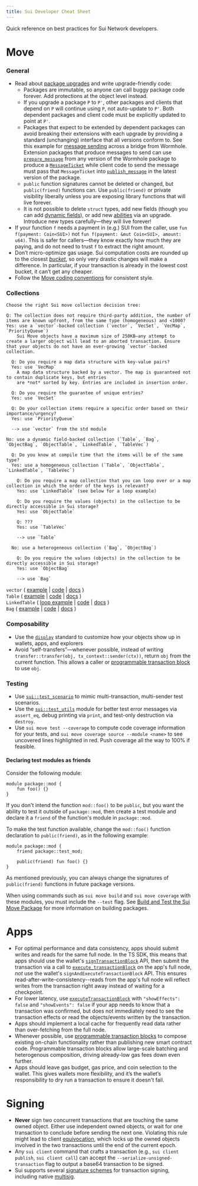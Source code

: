 ```yaml
---
title: Sui Developer Cheat Sheet
---
```


Quick reference on best practices for Sui Network developers.

# Move

### General

- Read about [package upgrades](https://docs.sui.io/build/package-upgrades) and write upgrade-friendly code:
    - Packages are immutable, so anyone can call buggy package code forever. Add protections at the object level instead.
    - If you upgrade a package `P` to `P'`, other packages and clients that depend on `P` will continue using `P`, not auto-update to `P'`. Both dependent packages and client code must be explicitly updated to point at `P'`.
    - Packages that expect to be extended by dependent packages can avoid breaking their extensions with each upgrade by providing a standard (unchanging) interface that all versions conform to. See this example for [message sending](https://github.com/wormhole-foundation/wormhole/blob/74dea3bf22f0e27628b432c3e9eac05c85786a99/sui/wormhole/sources/publish_message.move) across a bridge from Wormhole. Extension packages that produce messages to send can use [`prepare_message`](https://github.com/wormhole-foundation/wormhole/blob/74dea3bf22f0e27628b432c3e9eac05c85786a99/sui/wormhole/sources/publish_message.move#L68-L90) from any version of the Wormhole package to produce a [`MessageTicket`](https://github.com/wormhole-foundation/wormhole/blob/74dea3bf22f0e27628b432c3e9eac05c85786a99/sui/wormhole/sources/publish_message.move#L52-L66) while client code to send the message must pass that `MessageTicket` into [`publish_message`](https://github.com/wormhole-foundation/wormhole/blob/74dea3bf22f0e27628b432c3e9eac05c85786a99/sui/wormhole/sources/publish_message.move#L92-L152) in the latest version of the package.
    - `public` function signatures cannot be deleted or changed, but `public(friend)` functions can. Use `public(friend)` or private visibility liberally unless you are exposing library functions that will live forever.
    - It is not possible to delete `struct` types, add new fields (though you can add [dynamic fields](https://docs.sui.io/devnet/build/programming-with-objects/ch5-dynamic-fields)), or add new [abilities](https://move-language.github.io/move/abilities.html) via an upgrade. Introduce new types carefully—they will live forever!  
- If your function `f` needs a payment in (e.g.) SUI from the caller, use `fun f(payment: Coin<SUI>)` not `fun f(payment: &mut Coin<SUI>, amount: u64)`. This is safer for callers—they know exactly how much they are paying, and do not need to trust `f` to extract the right amount.
- Don’t micro-optimize gas usage. Sui computation costs are rounded up to the closest *[bucket](https://docs.sui.io/learn/tokenomics/gas-in-sui#gas-units)*, so only very drastic changes will make a difference. In particular, if your transaction is already in the lowest cost bucket, it can’t get any cheaper.
- Follow the [Move coding conventions](https://move-language.github.io/move/coding-conventions.html) for consistent style.

### Collections

```
Choose the right Sui move collection decision tree:

Q: The collection does not require third-party addition, the number of items are known upfront, from the same type (homogeneous) and <1000?  
Yes: use a `vector`-backed collection (`vector`, `VecSet`, `VecMap`, `PriorityQueue`)
    Sui Move objects have a maximum size of 250KB—any attempt to create a larger object will lead to an aborted transaction. Ensure that your objects do not have an ever-growing `vector`-backed collection.

  Q: Do you require a map data structure with key-value pairs?  
  Yes: use `VecMap`
    A map data structure backed by a vector. The map is guaranteed not to contain duplicate keys, but entries
    are *not* sorted by key. Entries are included in insertion order.

  Q: Do you require the guarantee of unique entries?
  Yes: use `VecSet`

  Q: Do your collection items require a specific order based on their importance/urgency?
  Yes: use `PriorityQueue`

  --> use `vector` from the std module
  
No: use a dynamic field-backed collection (`Table`, `Bag`, `ObjectBag`, `ObjectTable`, `LinkedTable`, `TableVec`)

  Q: Do you know at compile time that the items will be of the same type?
  Yes: use a homogeneous collection (`Table`, `ObjectTable`, `LinkedTable`, `TableVec`)

    Q: Do you require a map collection that you can loop over or a map collection in which the order of the keys is relevant?
    Yes: use `LinkedTable` (see below for a loop example)

    Q: Do you require the values (objects) in the collection to be directly accessible in Sui storage?
    Yes: use `ObjectTable`

    Q: ???
    Yes: use `TableVec`
    
    --> use `Table`
    
  No: use a heterogeneous collection (`Bag`, `ObjectBag`)

    Q: Do you require the values (objects) in the collection to be directly accessible in Sui storage?
    Yes: use `ObjectBag`
    
    --> use `Bag`
```
`vector` (
    [example](https://github.com/sui-foundation/sui-move-intro-course/blob/main/unit-four/lessons/1_homogeneous_collections.md#vectors) 
    | [code](https://github.com/MystenLabs/sui/blob/main/crates/sui-framework/packages/move-stdlib/sources/vector.move) 
    | [docs](https://move-book.com/advanced-topics/managing-collections-with-vectors.html) 
    )  
`Table` (
    [example](https://github.com/sui-foundation/sui-move-intro-course/blob/main/unit-four/lessons/1_homogeneous_collections.md#table) 
    | [code](https://github.com/MystenLabs/sui/blob/main/crates/sui-framework/packages/sui-framework/sources/table.move) 
    | [docs](https://github.com/MystenLabs/sui/blob/main/crates/sui-framework/docs/table.md)
    )  
`LinkedTable` (
    [loop example](https://forums.sui.io/t/how-to-loop-over-a-table-collection/45087)
    | [code](https://github.com/MystenLabs/sui/blob/main/crates/sui-framework/packages/sui-framework/sources/linked_table.move) 
    | [docs](https://github.com/MystenLabs/sui/blob/main/crates/sui-framework/docs/linked_table.md)
)  
`Bag` (
    [example](https://github.com/sui-foundation/sui-move-intro-course/blob/main/unit-four/lessons/3_heterogeneous_collections.md#heterogeneous-collections) 
    | [code](https://github.com/MystenLabs/sui/blob/main/crates/sui-framework/packages/sui-framework/sources/bag.move) 
    | [docs](https://github.com/MystenLabs/sui/blob/main/crates/sui-framework/docs/bag.md)
    )  

### Composability

- Use the [`display`](https://docs.sui.io/build/sui-object-display) standard to customize how your objects show up in wallets, apps, and explorers
- Avoid “self-transfers”—whenever possible, instead of writing `transfer::transfer(obj, tx_context::sender(ctx))`, return `obj` from the current function. This allows a caller or [programmable transaction block](https://docs.sui.io/build/prog-trans-ts-sdk) to use `obj`.

### Testing

- Use [`sui::test_scenario`](https://github.com/MystenLabs/sui/blob/main/crates/sui-framework/packages/sui-framework/sources/test/test_scenario.move) to mimic multi-transaction, multi-sender test scenarios.
- Use the [`sui::test_utils`](https://github.com/MystenLabs/sui/blob/main/crates/sui-framework/packages/sui-framework/sources/test/test_utils.move#L5) module for better test error messages via `assert_eq`, debug printing via `print`, and test-only destruction via `destroy`.
- Use `sui move test --coverage` to compute code coverage information for your tests, and `sui move coverage source --module <name>` to see uncovered lines highlighted in red. Push coverage all the way to 100% if feasible.

#### Declaring test modules as friends

Consider the following module:

```move
module package::mod {
    fun foo() {}
}
```

If you don't intend the function `mod::foo()` to be `public`, but you want the ability to test it outside
of `package::mod`, then create a test module and declare it a `friend` of the function's module in `package::mod`.

To make the test function available, change the `mod::foo()` function declaration to `public(friend)`, as in the
following example:

```move
module package::mod {
    friend package::test_mod;

    public(friend) fun foo() {}
}
```

As mentioned previously, you can always change the signatures of `public(friend)` functions in future package versions.

When using commands such as `sui move build` and `sui move coverage` with these modules, you must include the `--test` flag. See [Build and Test the Sui Move Package](move/build-test.md#building-your-package) for more information on building packages.

# Apps

- For optimal performance and data consistency, apps should submit writes and reads for the same full node. In the TS SDK, this means that apps should use the wallet's [`signTransactionBlock`](https://sui-wallet-kit.vercel.app/) API, then submit the transaction via a call to [`execute_transactionBlock`](https://docs.sui.io/sui-jsonrpc#sui_executeTransactionBlock) on the app's full node, *not* use the wallet's `signAndExecuteTransactionBlock` API. This ensures read-after-write-consistency--reads from the app's full node will reflect writes from the transaction right away instead of waiting for a checkpoint.
- For lower latency, use [`executeTransactionBlock`](https://docs.sui.io/sui-jsonrpc#sui_executeTransactionBlock) with `"showEffects": false` and `"showEvents": false` if your app needs to know that a transaction was confirmed, but does not immediately need to see the transaction effects or read the objects/events written by the transaction.
- Apps should implement a local cache for frequently read data rather than over-fetching from the full node.
- Whenever possible, use [programmable transaction blocks](https://docs.sui.io/build/prog-trans-ts-sdk) to compose existing on-chain functionality rather than publishing new smart contract code. Programmable transaction blocks allow large-scale batching and heterogenous composition, driving already-low gas fees down even further.
- Apps should leave gas budget, gas price, and coin selection to the wallet. This gives wallets more flexibility, and it’s the wallet’s responsibility to dry run a transaction to ensure it doesn't fail.

# Signing

- **Never** sign two concurrent transactions that are touching the same owned object. Either use independent owned objects, or wait for one transaction to conclude before sending the next one. Violating this rule might lead to client [equivocation](https://docs.sui.io/learn/sui-glossary#equivocation), which locks up the owned objects involved in the two transactions until the end of the current epoch.
- Any `sui client` command that crafts a transaction (e.g., `sui client publish`, `sui client call`) can accept the `--serialize-unsigned-transaction` flag to output a base64 transaction to be signed.
- Sui supports several [signature schemes](https://docs.sui.io/learn/cryptography/sui-offline-signing) for transaction signing, including native [multisig](https://docs.sui.io/learn/cryptography/sui-multisig).
